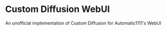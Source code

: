 # Custom Diffusion WebUI

An unofficial implementation of Custom Diffusion for Automatic1111's WebUI
